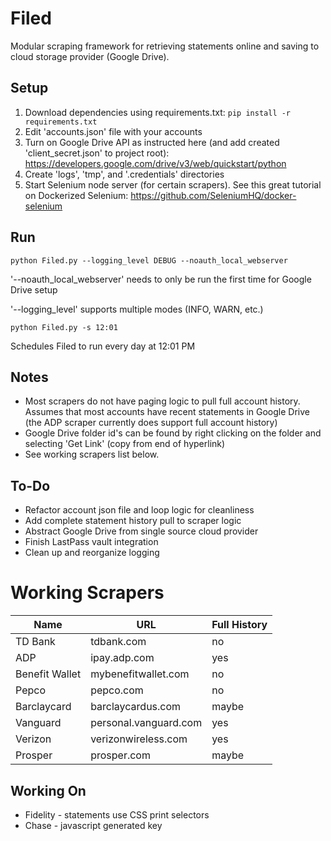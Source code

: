 Filed
=====

Modular scraping framework for retrieving statements online and saving to cloud storage provider (Google Drive).

## Setup

1. Download dependencies using requirements.txt: ``pip install -r requirements.txt`` 
2. Edit 'accounts.json' file with your accounts
3. Turn on Google Drive API as instructed here (and add created 'client_secret.json' to project root):
   https://developers.google.com/drive/v3/web/quickstart/python
4. Create 'logs', 'tmp', and '.credentials' directories
5. Start Selenium node server (for certain scrapers). See this great tutorial on Dockerized Selenium: https://github.com/SeleniumHQ/docker-selenium

## Run

```
python Filed.py --logging_level DEBUG --noauth_local_webserver
```

'--noauth_local_webserver' needs to only be run the first time for Google Drive setup

'--logging_level' supports multiple modes (INFO, WARN, etc.)

```
python Filed.py -s 12:01
```
Schedules Filed to run every day at 12:01 PM

## Notes

* Most scrapers do not have paging logic to pull full account history. Assumes that most accounts have recent statements in Google Drive (the ADP scraper currently does support full account history)
* Google Drive folder id's can be found by right clicking on the folder and selecting 'Get Link' (copy from end of hyperlink)
* See working scrapers list below. 

## To-Do

* Refactor account json file and loop logic for cleanliness
* Add complete statement history pull to scraper logic
* Abstract Google Drive from single source cloud provider 
* Finish LastPass vault integration
* Clean up and reorganize logging

# Working Scrapers
| Name | URL | Full History |
| ---- | --- | ------------ |
| TD Bank | tdbank.com | no |
| ADP | ipay.adp.com | yes |
| Benefit Wallet | mybenefitwallet.com | no |
| Pepco | pepco.com | no |
| Barclaycard | barclaycardus.com | maybe |
| Vanguard | personal.vanguard.com | yes |
| Verizon | verizonwireless.com | yes |
| Prosper | prosper.com | maybe |

## Working On
* Fidelity - statements use CSS print selectors
* Chase    - javascript generated key
